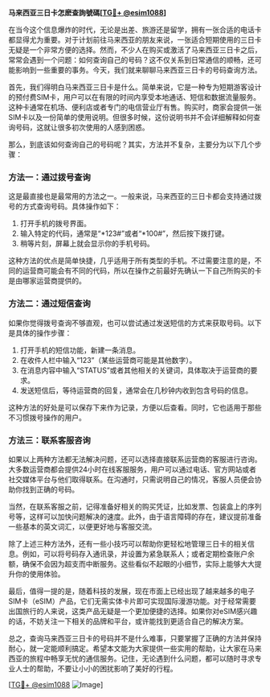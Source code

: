 **马来西亚三日卡怎麽查詢號碼[[TG💪+ @esim1088](https://t.me/s/esim1088)]**

在当今这个信息爆炸的时代，无论是出差、旅游还是留学，拥有一张合适的电话卡都显得尤为重要。对于计划前往马来西亚的朋友来说，一张适合短期使用的三日卡无疑是一个非常方便的选择。然而，不少人在购买或激活了马来西亚三日卡之后，常常会遇到一个问题：如何查询自己的号码？这不仅关系到日常通信的顺畅，还可能影响到一些重要的事务。今天，我们就来聊聊马来西亚三日卡的号码查询方法。

首先，我们得明白马来西亚三日卡是什么。简单来说，它是一种专为短期游客设计的预付费SIM卡，用户可以在有限的时间内享受本地通话、短信和数据流量服务。这种卡通常在机场、便利店或者专门的电信营业厅有售。购买时，商家会提供一张SIM卡以及一份简单的使用说明。但很多时候，这份说明书并不会详细解释如何查询号码，这就让很多初次使用的人感到困惑。

那么，到底该如何查询自己的号码呢？其实，方法并不复杂，主要分为以下几个步骤：

### 方法一：通过拨号查询

这是最直接也是最常用的方法之一。一般来说，马来西亚的三日卡都会支持通过拨号的方式查询号码。具体操作如下：

1. 打开手机的拨号界面。
2. 输入特定的代码，通常是“*123#”或者“*100#”，然后按下拨打键。
3. 稍等片刻，屏幕上就会显示你的手机号码。

这种方法的优点是简单快捷，几乎适用于所有类型的手机。不过需要注意的是，不同的运营商可能会有不同的代码，所以在操作之前最好先确认一下自己所购买的卡是由哪家运营商提供的。

### 方法二：通过短信查询

如果你觉得拨号查询不够直观，也可以尝试通过发送短信的方式来获取号码。以下是具体的操作步骤：

1. 打开手机的短信功能，新建一条消息。
2. 在收件人栏中输入“123”（某些运营商可能是其他数字）。
3. 在消息内容中输入“STATUS”或者其他相关的关键词，具体取决于运营商的要求。
4. 发送短信后，等待运营商的回复，通常会在几秒钟内收到包含号码的信息。

这种方法的好处是可以保存下来作为记录，方便以后查看。同时，它也适用于那些不习惯拨号操作的用户。

### 方法三：联系客服咨询

如果以上两种方法都无法解决问题，还可以选择直接联系运营商的客服进行咨询。大多数运营商都会提供24小时在线客服服务，用户可以通过电话、官方网站或者社交媒体平台与他们取得联系。在沟通时，只需说明自己的情况，客服人员便会协助你找到正确的号码。

当然，在联系客服之前，记得准备好相关的购买凭证，比如发票、包装盒上的序列号等，这样可以加快问题解决的速度。此外，由于语言障碍的存在，建议提前准备一些基本的英文词汇，以便更好地与客服交流。

除了上述三种方法外，还有一些小技巧可以帮助你更轻松地管理三日卡的相关信息。例如，可以将号码存入通讯录，并设置为紧急联系人；或者定期检查账户余额，确保不会因为超支而中断服务。这些看似不起眼的小细节，实际上能够大大提升你的使用体验。

最后，值得一提的是，随着科技的发展，现在市面上已经出现了越来越多的电子SIM卡（eSIM）产品，它们无需实体卡片即可实现国际漫游功能。对于经常需要出国旅行的人来说，这类产品无疑是一个更加便捷的选择。如果你对eSIM感兴趣的话，不妨关注一下相关的品牌和平台，或许能找到更适合自己的解决方案。

总之，查询马来西亚三日卡的号码并不是什么难事，只要掌握了正确的方法并保持耐心，就一定能顺利搞定。希望本文能为大家提供一些实用的帮助，让大家在马来西亚的旅程中畅享无忧的通信服务。记住，无论遇到什么问题，都可以随时寻求专业人士的帮助，不要让小小的困扰影响了美好的行程。

[[TG💪+ @esim1088](https://t.me/s/esim1088) ![Image](https://i.postimg.cc/4NQfJmqS/Snipaste-2025-05-13-00-14-12.png)]